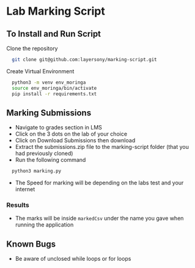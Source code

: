 # Lab Marking Script

## To Install and Run Script

Clone the repository
```bash
  git clone git@github.com:layersony/marking-script.git
```
Create Virtual Environment
```bash
  python3 -m venv env_moringa
  source env_moringa/bin/activate
  pip install -r requirements.txt
```

## Marking Submissions
- Navigate to grades section in LMS 
- Click on the 3 dots on the lab of your choice
- Click on Download Submissions then download
- Extract the submissions.zip file to the marking-script folder (that you had previously cloned)
- Run the following command
```bash
  python3 marking.py
```
- The Speed for marking will be depending on the labs test and your internet

### Results

- The marks will be inside `markedCsv` under the name you gave when running the application

## Known Bugs
- Be aware of unclosed while loops or for loops